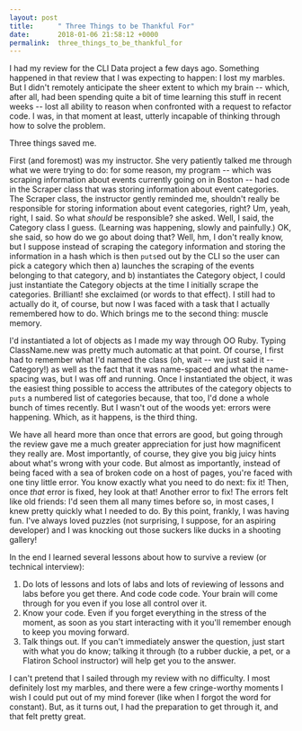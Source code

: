 ```yaml
---
layout: post
title:      " Three Things to be Thankful For"
date:       2018-01-06 21:58:12 +0000
permalink:  three_things_to_be_thankful_for
---
```



I had my review for the CLI Data project a few days ago. Something happened in that review that I was expecting to happen: I lost my marbles. But I didn't remotely anticipate the sheer extent to which my brain -- which, after all, had been spending quite a bit of time learning this stuff in recent weeks -- lost all ability to reason when confronted with a request to refactor code. I was, in that moment at least, utterly incapable of thinking through how to solve the problem. 

Three things saved me.

First (and foremost) was my instructor. She very patiently talked me through what we were trying to do: for some reason, my program -- which was scraping information about events currently going on in Boston -- had code in the Scraper class that was storing information about event categories. The Scraper class, the instructor gently reminded me, shouldn't really be responsible for storing information about event categories, right? Um, yeah, right, I said. So what *should* be responsible? she asked. Well, I said, the Category class I guess. (Learning was happening, slowly and painfully.) OK, she said, so how do we go about doing that?  Well, hm, I don't really know, but I suppose instead of scraping the category information and storing the information in a hash which is then `puts`ed out by the CLI so the user can pick a category which then a) launches the scraping of the events belonging to that category, and b) instantiates the Category object, I could just instantiate the Category objects at the time I initially scrape the categories. Brilliant! she exclaimed (or words to that effect). I still had to actually do it, of course, but now I was faced with a task that I actually remembered how to do. Which brings me to the second thing: muscle memory.

I'd instantiated a lot of objects as I made my way through OO Ruby. Typing ClassName.new was pretty much automatic at that point. Of course, I first had to remember what I'd named the class (oh, wait -- we just said it -- Category!) as well as the fact that it was name-spaced and what the name-spacing was, but I was off and running. Once I instantiated the object, it was the easiest thing possible to access the attributes of the category objects to `puts` a numbered list of categories because, that too, I'd done a whole bunch of times recently. But I wasn't out of the woods yet: errors were happening. Which, as it happens, is the third thing.

We have all heard more than once that errors are good, but going through the review gave me a much greater appreciation for just how magnificent they really are. Most importantly, of course, they give you big juicy hints about what's wrong with your code. But almost as importantly, instead of being faced with a sea of broken code on a host of pages, you're faced with one tiny little error. You know exactly what you need to do next: fix it! Then, once *that* error is fixed, hey look at that! Another error to fix! The errors felt like old friends: I'd seen them all many times before so, in most cases, I knew pretty quickly what I needed to do. By this point, frankly, I was having fun. I've always loved puzzles (not surprising, I suppose, for an aspiring developer) and I was knocking out those suckers like ducks in a shooting gallery!

In the end I learned several lessons about how to survive a review (or technical interview):

1. Do lots of lessons and lots of labs and lots of reviewing of lessons and labs before you get there. And code code code. Your brain will come through for you even if you lose all control over it.
2. Know your code. Even if you forget everything in the stress of the moment, as soon as you start interacting with it you'll remember enough to keep you moving forward.
3. Talk things out. If you can't immediately answer the question, just start with what you do know; talking it through (to a rubber duckie, a pet, or a Flatiron School instructor) will help get you to the answer.

I can't pretend that I sailed through my review with no difficulty. I most definitely lost my marbles, and there were a few cringe-worthy moments I wish I could put out of my mind forever (like when I forgot the word for constant). But, as it turns out, I had the preparation to get through it, and that felt pretty great. 
